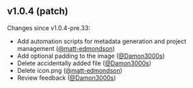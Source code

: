 ## v1.0.4 (patch)

Changes since v1.0.4-pre.33:

- Add automation scripts for metadata generation and project management ([@matt-edmondson](https://github.com/matt-edmondson))
- Add optional padding to the image ([@Damon3000s](https://github.com/Damon3000s))
- Delete accidentally added file ([@Damon3000s](https://github.com/Damon3000s))
- Delete icon.png ([@matt-edmondson](https://github.com/matt-edmondson))
- Review feedback ([@Damon3000s](https://github.com/Damon3000s))


